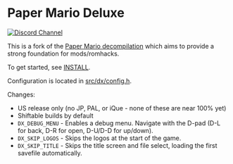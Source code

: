 # Paper Mario Deluxe

[![Discord Channel][discord-badge]][discord]

This is a fork of the [Paper Mario decompilation](papermario-repo) which aims to provide a strong foundation for mods/romhacks.

To get started, see [INSTALL](INSTALL.md).

Configuration is located in [src/dx/config.h](src/dx/config.h).

Changes:

- US release only (no JP, PAL, or iQue - none of these are near 100% yet)
- Shiftable builds by default
- `DX_DEBUG_MENU` - Enables a debug menu. Navigate with the D-pad (D-L for back, D-R for open, D-U/D-D for up/down).
- `DX_SKIP_LOGOS` - Skips the logos at the start of the game.
- `DX_SKIP_TITLE` - Skips the title screen and file select, loading the first savefile automatically.

[discord]: https://discord.gg/urUm3VG
[discord-badge]: https://img.shields.io/discord/279322074412089344?color=%237289DA&logo=discord&logoColor=ffffff

[papermario-repo]: https://github.com/pmret/papermario
